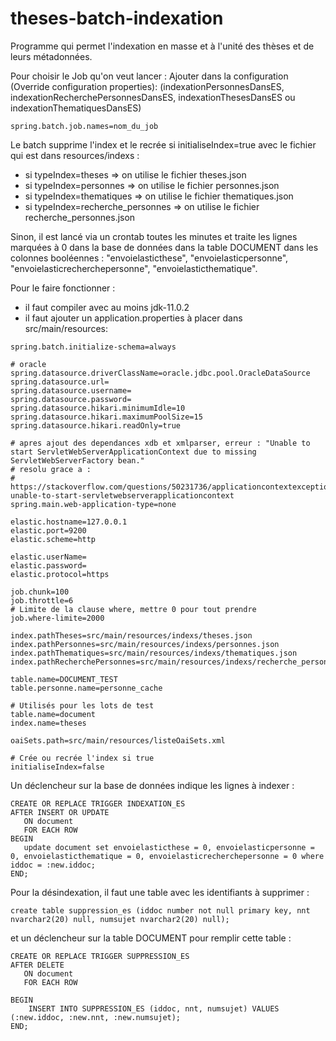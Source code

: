 # theses-batch-indexation

Programme qui permet l'indexation en masse et à l'unité des thèses et de leurs métadonnées.

Pour choisir le Job qu'on veut lancer : Ajouter dans la configuration (Override configuration properties):
(indexationPersonnesDansES, indexationRecherchePersonnesDansES, indexationThesesDansES ou indexationThematiquesDansES)
 ~~~
 spring.batch.job.names=nom_du_job
 ~~~

Le batch supprime l'index et le recrée si initialiseIndex=true avec le fichier qui est dans resources/indexs :
- si typeIndex=theses  => on utilise le fichier theses.json
- si typeIndex=personnes  => on utilise le fichier personnes.json
- si typeIndex=thematiques  => on utilise le fichier thematiques.json
- si typeIndex=recherche_personnes  => on utilise le fichier recherche_personnes.json

Sinon, il est lancé via un crontab toutes les minutes et traite les lignes marquées à 0 dans la base de données dans la table DOCUMENT dans les colonnes booléennes : "envoielasticthese", "envoielasticpersonne", "envoielasticrecherchepersonne", "envoielasticthematique".

Pour le faire fonctionner :

- il faut compiler avec au moins jdk-11.0.2
- il faut ajouter un application.properties à placer dans src/main/resources: 

~~~~
spring.batch.initialize-schema=always

# oracle
spring.datasource.driverClassName=oracle.jdbc.pool.OracleDataSource
spring.datasource.url=
spring.datasource.username=
spring.datasource.password=
spring.datasource.hikari.minimumIdle=10
spring.datasource.hikari.maximumPoolSize=15
spring.datasource.hikari.readOnly=true

# apres ajout des dependances xdb et xmlparser, erreur : "Unable to start ServletWebServerApplicationContext due to missing ServletWebServerFactory bean."
# resolu grace a : 
# https://stackoverflow.com/questions/50231736/applicationcontextexception-unable-to-start-servletwebserverapplicationcontext
spring.main.web-application-type=none

elastic.hostname=127.0.0.1
elastic.port=9200
elastic.scheme=http

elastic.userName=
elastic.password=
elastic.protocol=https

job.chunk=100
job.throttle=6
# Limite de la clause where, mettre 0 pour tout prendre
job.where-limite=2000

index.pathTheses=src/main/resources/indexs/theses.json
index.pathPersonnes=src/main/resources/indexs/personnes.json
index.pathThematiques=src/main/resources/indexs/thematiques.json
index.pathRecherchePersonnes=src/main/resources/indexs/recherche_personnes.json

table.name=DOCUMENT_TEST
table.personne.name=personne_cache

# Utilisés pour les lots de test
table.name=document
index.name=theses

oaiSets.path=src/main/resources/listeOaiSets.xml

# Crée ou recrée l'index si true
initialiseIndex=false
~~~~

Un déclencheur sur la base de données indique les lignes à indexer : 
~~~~
CREATE OR REPLACE TRIGGER INDEXATION_ES
AFTER INSERT OR UPDATE
   ON document
   FOR EACH ROW
BEGIN
   update document set envoielasticthese = 0, envoielasticpersonne = 0, envoielasticthematique = 0, envoielasticrecherchepersonne = 0 where iddoc = :new.iddoc;
END;
~~~~

Pour la désindexation, il faut une table avec les identifiants à supprimer :
~~~~
create table suppression_es (iddoc number not null primary key, nnt nvarchar2(20) null, numsujet nvarchar2(20) null);
~~~~

et un déclencheur sur la table DOCUMENT pour remplir cette table : 

~~~~
CREATE OR REPLACE TRIGGER SUPPRESSION_ES
AFTER DELETE
   ON document
   FOR EACH ROW

BEGIN
    INSERT INTO SUPPRESSION_ES (iddoc, nnt, numsujet) VALUES (:new.iddoc, :new.nnt, :new.numsujet);
END;
~~~~

